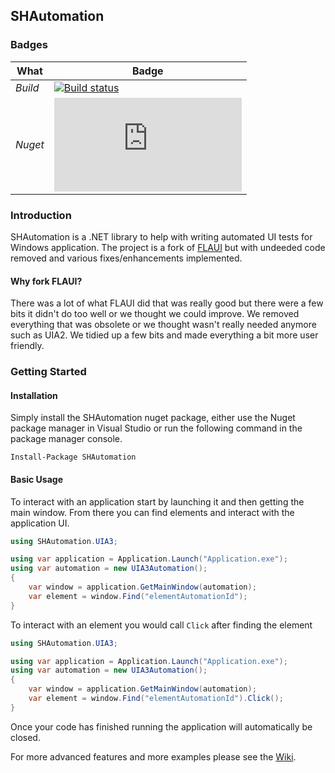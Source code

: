 

## SHAutomation

### Badges
| What | Badge |
| ---- | ----- |
| *Build* | [![Build status](https://dev.azure.com/Streets-Heaver/Automation/_apis/build/status/SHAutomation%20GitHub)](https://dev.azure.com/Streets-Heaver/Automation/_build/latest?definitionId=219) |
| *Nuget* | [![NuGet FlaUI.Core](http://flauschig.ch/nubadge.php?id=SHAutomation)](https://www.nuget.org/packages/SHAutomation) |


### Introduction
SHAutomation is a .NET library to help with writing automated UI tests for Windows application. The project is a fork of [FLAUI](https://github.com/FLAUI) but with undeeded code removed and various fixes/enhancements implemented.
#### Why fork FLAUI?
There was a lot of what FLAUI did that was really good but there were a few bits it didn't do too well or we thought we could improve. We removed everything that was obsolete or we thought wasn't really needed anymore such as UIA2. We tidied up a few bits and made everything a bit more user friendly.


### Getting Started
#### Installation
Simply install the SHAutomation nuget package, either use the Nuget package manager in Visual Studio or run the following command in the package manager console.
```
Install-Package SHAutomation 
```

#### Basic Usage
To interact with an application start by launching it and then getting the main window. From there you can find elements and interact with the application UI.
```csharp
using SHAutomation.UIA3;

using var application = Application.Launch("Application.exe");
using var automation = new UIA3Automation();
{
    var window = application.GetMainWindow(automation);
    var element = window.Find("elementAutomationId");
}
```

To interact with an element you would call ```Click``` after finding the element
```csharp
using SHAutomation.UIA3;

using var application = Application.Launch("Application.exe");
using var automation = new UIA3Automation();
{
    var window = application.GetMainWindow(automation);
    var element = window.Find("elementAutomationId").Click();
}
```

Once your code has finished running the application will automatically be closed. 

For more advanced features and more examples please see the [Wiki](https://github.com/Streets-Heaver/SHAutomation/wiki).
